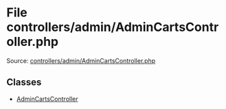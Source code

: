 File controllers/admin/AdminCartsController.php
=========

Source: [controllers/admin/AdminCartsController.php](https://github.com/PrestaShop/PrestaShop/blob/1.5.0.1/controllers/admin/AdminCartsController.php)


Classes
-------

* [AdminCartsController](class.AdminCartsController.md)

